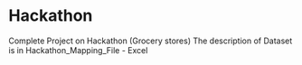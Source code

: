 # Hackathon
Complete Project on Hackathon (Grocery stores)
The description of Dataset is in Hackathon_Mapping_File - Excel
